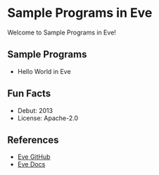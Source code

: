 # Sample Programs in Eve

Welcome to Sample Programs in Eve!

## Sample Programs

- Hello World in Eve

## Fun Facts

- Debut: 2013
- License: Apache-2.0

## References

- [Eve GitHub](https://github.com/witheve/Eve)
- [Eve Docs](http://docs.witheve.com/)
